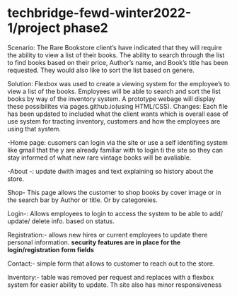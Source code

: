 ﻿# techbridge-fewd-winter2022-1/project phase2
Scenario: 
The Rare Bookstore client’s have indicated that they will require the ability to view a list of their books. The ability to search through the list to find books based on their price, Author’s name, and Book’s title has been requested. They would also like to sort the list based on genere.
 
Solution:
Flexbox was used to create a viewing system for the employee’s to view a list of the books. 
Employees will be able to search and sort the list books by way of the inventory system.
A prototype webage will display these possibilites via pages.github.io(using HTML/CSS). 
Changes: 
Each file has been updated to included what the client wants which is overall ease of use system for tracting inventory, customers and how the employees are using that system.

-Home page: cusomers can login via the site or use a self identifing system like gmail that the y are already familiar with to login ti the site so they can stay informed of what new rare vintage books will be avaliable.

-About -: update dwith images and text explaining so history about the store. 

Shop- This page  allows the customer to shop books by cover image or in the search bar by Author or title. Or by categoreies.

Login-: Allows employees to login to access the system to be able to add/ update/ delete info. based on status.

Registration:- allows new hires or current employees to update there personal information.
**security features are in place for the login/registration form fields**

Contact:- simple form that allows to customer to reach out to the store. 

Inventory:- table was removed per request and replaces with a flexbox system for easier ability to update.
Th site also has minor responsiveness
